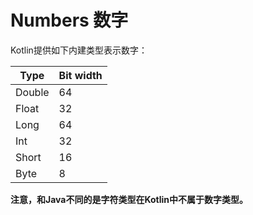 # Numbers 数字

Kotlin提供如下内建类型表示数字：  

| Type | Bit width |
| -- | -- |
| Double | 64 |
| Float | 32 |
| Long | 64 |
| Int | 32 |
| Short | 16 |
| Byte | 8 |

**注意，和Java不同的是字符类型在Kotlin中不属于数字类型。**